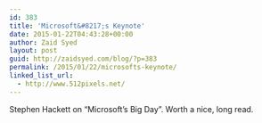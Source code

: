 ```yaml
---
id: 383
title: 'Microsoft&#8217;s Keynote'
date: 2015-01-22T04:43:28+00:00
author: Zaid Syed
layout: post
guid: http://zaidsyed.com/blog/?p=383
permalink: /2015/01/22/microsofts-keynote/
linked_list_url:
  - http://www.512pixels.net/
---
```

Stephen Hackett on &#8220;Microsoft&#8217;s Big Day&#8221;. Worth a nice, long read.